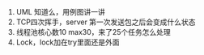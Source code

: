 1. UML 知道么，用例图讲一讲
2. TCP四次挥手，server 第一次发送包之后会变成什么状态
3. 线程池核心数10 max30，来了25个任务怎么处理
4. Lock，lock加在try里面还是外面